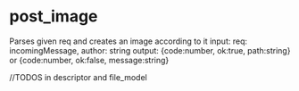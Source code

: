 # post_image
Parses given req and creates an image according to it
input: req: incomingMessage, author: string
output: {code:number, ok:true, path:string} or {code:number, ok:false, message:string}


//TODOS in descriptor and file_model